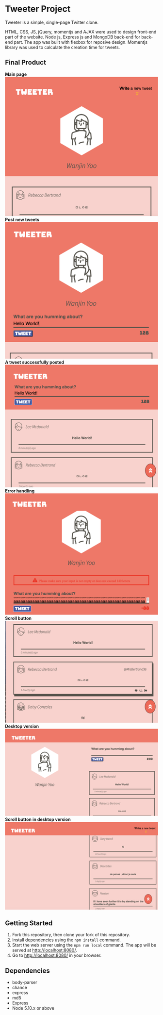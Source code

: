 # Tweeter Project

Tweeter is a simple, single-page Twitter clone.

HTML, CSS, JS, jQuery, momentjs and AJAX were used to design front-end part of the website. 
Node js, Express js and MongoDB back-end for back-end part.
The app was built with flexbox for reposive design.
Momentjs library was used to calculate the creation time for tweets.
## Final Product
 **Main page**
!["Main Page"](https://github.com/WanjinYoo/tweeter/blob/master/docs/Mainpage.png)
  **Post new tweets**
!["Post new tweets"](https://github.com/WanjinYoo/tweeter/blob/master/docs/Newtweet.png)
 **A tweet successfully posted**
!["Tweet posted"](https://github.com/WanjinYoo/tweeter/blob/master/docs/aftertweet.png)
 **Error handling**
!["Error handling"](https://github.com/WanjinYoo/tweeter/blob/master/docs/ErrorMessage.png)
 **Scroll button**
!["Scroll button"](https://github.com/WanjinYoo/tweeter/blob/master/docs/Scrollbutton.png)
 **Desktop version**
!["Desktop version"](https://github.com/WanjinYoo/tweeter/blob/master/docs/desktopversion.png)
  **Scroll button in desktop version**
!["Scroll button2"](https://github.com/WanjinYoo/tweeter/blob/master/docs/scrollbutton2.png)




## Getting Started

1. Fork this repository, then clone your fork of this repository.
2. Install dependencies using the `npm install` command.
3. Start the web server using the `npm run local` command. The app will be served at <http://localhost:8080/>.
4. Go to <http://localhost:8080/> in your browser.

## Dependencies
- body-parser
- chance
- express
- md5
- Express
- Node 5.10.x or above
